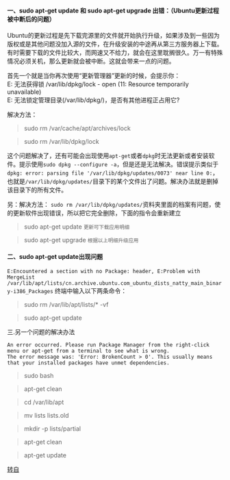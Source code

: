 #### 一、sudo apt-get update 和 sudo apt-get upgrade 出错：（Ubuntu更新过程被中断后的问题）
Ubuntu的更新过程是先下载完源里的文件就开始执行升级，如果涉及到一些因为版权或是其他问题没加入源的文件，在升级安装的中途再从第三方服务器上下载。有时需要下载的文件比较大，而网速又不给力，就会在这里耽搁很久。万一有特殊情况必须关机，那么更新就会被中断。这就会带来一点的问题。

首先一个就是当你再次使用“更新管理器”更新的时候，会提示你：<br>
E: 无法获得锁 /var/lib/dpkg/lock - open (11: Resource temporarily unavailable)<br>
E: 无法锁定管理目录(/var/lib/dpkg/)，是否有其他进程正占用它?

解决方法：
> sudo rm /var/cache/apt/archives/lock

> sudo rm /var/lib/dpkg/lock

这个问题解决了，还有可能会出现使用`apt-get`或者`dpkg`时无法更新或者安装软件。提示使用`sudo dpkg --configure -a`，但是还是无法解决。错误提示类似于`dpkg: error: parsing file '/var/lib/dpkg/updates/0073' near line 0:`，也就是`/var/lib/dpkg/updates/`目录下的某个文件出了问题。解决办法就是删掉该目录下的所有文件。

另：解决方法：
`sudo rm /var/lib/dpkg/updates/`资料夹里面的档案有问题，使的更新软件出现错误，所以把它完全删除，下面的指令会重新建立
> sudo apt-get update `更新可下载应用明细`

> sudo apt-get upgrade `根据以上明细升级应用`

#### 二、sudo apt-get update出现问题
`E:Encountered a section with no Package: header, E:Problem with MergeList /var/lib/apt/lists/cn.archive.ubuntu.com_ubuntu_dists_natty_main_binary-i386_Packages`
终端中输入以下两条命令：
> sudo rm /var/lib/apt/lists/* -vf

> sudo apt-get update

三.另一个问题的解决办法

`An error occurred. Please run Package Manager from the right-click menu or apt-get from a terminal to see what is wrong.`<br>
`The error message was: 'Error: BrokenCount > 0'. This usually means that your installed packages have unmet dependencies.`
> sudo bash

> apt-get clean

> cd /var/lib/apt

> mv lists lists.old

> mkdir -p lists/partial

> apt-get clean

> apt-get update

[转自](http://www.cnblogs.com/cj2014/p/4688137.html "sudo apt-get upgrade 不成功遇到问题")